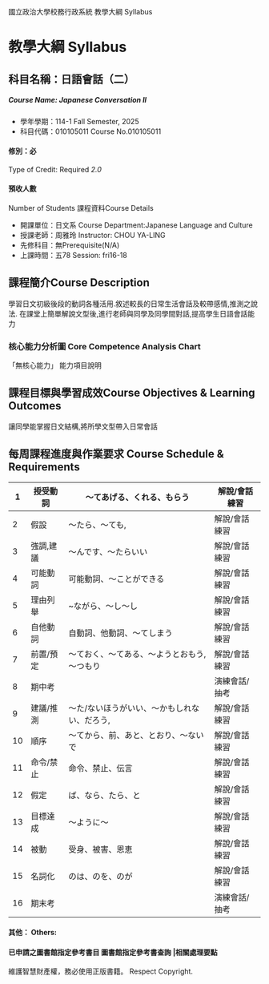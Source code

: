 國立政治大學校務行政系統 教學大綱 Syllabus
# 教學大綱 Syllabus
##  科目名稱：日語會話（二） 
#####  Course Name: Japanese Conversation II
  * 學年學期：114-1 Fall Semester, 2025 
  * 科目代碼：010105011 Course No.010105011
#### 修別：必
Type of Credit: Required 
_2.0_
#### 預收人數
Number of Students
課程資料Course Details
  * 開課單位：日文系 Course Department:Japanese Language and Culture 
  * 授課老師：周雅玲 Instructor: CHOU YA-LING 
  * 先修科目：無Prerequisite(N/A)
  * 上課時間：五78 Session: fri16-18
##  課程簡介Course Description
學習日文初級後段的動詞各種活用.敘述較長的日常生活會話及較帶感情,推測之說法.
在課堂上簡單解說文型後,進行老師與同學及同學間對話,提高學生日語會話能力
###  核心能力分析圖 Core Competence Analysis Chart
「無核心能力」 
能力項目說明
##  課程目標與學習成效Course Objectives & Learning Outcomes 
讓同學能掌握日文結構,將所學文型帶入日常會話
##  每周課程進度與作業要求 Course Schedule & Requirements
1 |  授受動詞 |  ～てあげる、くれる、もらう |  解說/會話練習  
---|---|---|---  
2 |  假設 |  ～たら、～ても, |  解說/會話練習  
3 |  強調,建議 |  ～んです、～たらいい |  解說/會話練習  
4 |  可能動詞 |  可能動詞、～ことができる |  解說/會話練習  
5 |  理由列舉 |  ~ながら、～し～し |  解說/會話練習  
6 |  自他動詞 |  自動詞、他動詞、～てしまう |  解說/會話練習  
7 |  前置/預定 |  ～ておく、～てある、～ようとおもう,～つもり |  解說/會話練習  
8 |  期中考 |  |  演練會話/抽考  
9 |  建議/推測 |  ～た/ないほうがいい、～かもしれない、だろう, |  解說/會話練習  
10 |  順序 |  ～てから、前、あと、とおり、～ないで |  解說/會話練習  
11 |  命令/禁止 |  命令、禁止、伝言 |  解說/會話練習  
12 |  假定 |  ば、なら、たら、と |  解說/會話練習  
13 |  目標達成 |  ～ように～ |  解說/會話練習  
14 |  被動 |  受身、被害、恩恵 |  解說/會話練習  
15 |  名詞化 |  のは、のを、のが |  解說/會話練習  
16 |  期末考 |  |  演練會話/抽考  
####  其他： Others:
####  已申請之圖書館指定參考書目  圖書館指定參考書查詢 |相關處理要點
維護智慧財產權，務必使用正版書籍。 Respect Copyright.